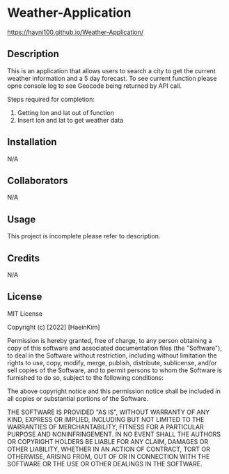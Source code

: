 # Weather-Application
https://hayni100.github.io/Weather-Application/
## Description
This is an application that allows users to search a city to get the current weather information and a 5 day forecast. To see current function please opne console log to see Geocode being returned by API call. 

Steps required for completion:

1. Getting lon and lat out of function
2. Insert lon and lat to get weather data

## Installation
N/A

## Collaborators 
N/A

## Usage 
This project is incomplete please refer to description.

## Credits 
N/A

## License
MIT License

Copyright (c) [2022] [HaeinKim]

Permission is hereby granted, free of charge, to any person obtaining a copy of this software and associated documentation files (the "Software"), to deal in the Software without restriction, including without limitation the rights to use, copy, modify, merge, publish, distribute, sublicense, and/or sell copies of the Software, and to permit persons to whom the Software is furnished to do so, subject to the following conditions:

The above copyright notice and this permission notice shall be included in all copies or substantial portions of the Software.

THE SOFTWARE IS PROVIDED "AS IS", WITHOUT WARRANTY OF ANY KIND, EXPRESS OR IMPLIED, INCLUDING BUT NOT LIMITED TO THE WARRANTIES OF MERCHANTABILITY, FITNESS FOR A PARTICULAR PURPOSE AND NONINFRINGEMENT. IN NO EVENT SHALL THE AUTHORS OR COPYRIGHT HOLDERS BE LIABLE FOR ANY CLAIM, DAMAGES OR OTHER LIABILITY, WHETHER IN AN ACTION OF CONTRACT, TORT OR OTHERWISE, ARISING FROM, OUT OF OR IN CONNECTION WITH THE SOFTWARE OR THE USE OR OTHER DEALINGS IN THE SOFTWARE.
